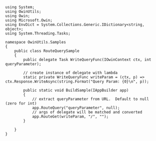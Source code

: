     using System;
    using OwinUtils;
    using Owin;
    using Microsoft.Owin;
    using EnvDict = System.Collections.Generic.IDictionary<string, object>;
    using System.Threading.Tasks;
    
    namespace OwinUtils.Samples
    {
        public class RouteQuerySample
        {
            public delegate Task WriteQueryFunc(IOwinContext ctx, int queryParameter);
    
            // create instance of delegate with lambda
            static private WriteQueryFunc writeParam = (ctx, p) => ctx.Response.WriteAsync(string.Format("Query Param: {0}\n", p));
    
            public static void BuildSample(IAppBuilder app)
            {
                // extract queryParameter from URL.  Default to null  (zero for int)
                app.RouteQuery("queryParameter", null);
                // args of delegate will be matched and converted
                app.RouteGet(writeParam, "/", "");
            }
    
        }
    }
    
